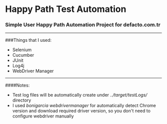 # Happy Path Test Automation
### Simple User Happy Path Automation Project for defacto.com.tr

---

###Things that I used:
* Selenium
* Cucumber
* JUnit
* Log4j
* WebDriver Manager
---
####Notes:
- Test log files will be automatically create under _../target/testLogs/_ directory
- I used _bonigarcia webdrivermanager_ for automatically detect Chrome version and download required driver version, 
so you don't need to configure webdriver manually